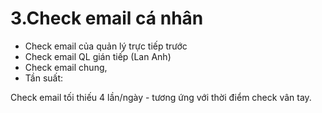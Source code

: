 # 3.Check email cá nhân

* Check email của quản lý trực tiếp trước
* Check email QL gián tiếp \(Lan Anh\)
* Check email chung,
* Tần suất:

Check email tối thiếu 4 lần/ngày - tương ứng với thời điểm check vân tay.


